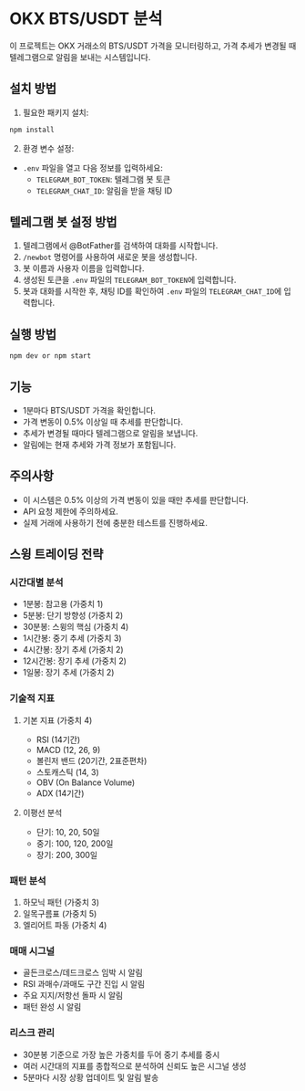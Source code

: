 # OKX BTS/USDT 분석

이 프로젝트는 OKX 거래소의 BTS/USDT 가격을 모니터링하고, 가격 추세가 변경될 때 텔레그램으로 알림을 보내는 시스템입니다.

## 설치 방법

1. 필요한 패키지 설치:
```bash
npm install
```

2. 환경 변수 설정:
- `.env` 파일을 열고 다음 정보를 입력하세요:
  - `TELEGRAM_BOT_TOKEN`: 텔레그램 봇 토큰
  - `TELEGRAM_CHAT_ID`: 알림을 받을 채팅 ID

## 텔레그램 봇 설정 방법

1. 텔레그램에서 @BotFather를 검색하여 대화를 시작합니다.
2. `/newbot` 명령어를 사용하여 새로운 봇을 생성합니다.
3. 봇 이름과 사용자 이름을 입력합니다.
4. 생성된 토큰을 `.env` 파일의 `TELEGRAM_BOT_TOKEN`에 입력합니다.
5. 봇과 대화를 시작한 후, 채팅 ID를 확인하여 `.env` 파일의 `TELEGRAM_CHAT_ID`에 입력합니다.

## 실행 방법

```bash
npm dev or npm start
```

## 기능

- 1분마다 BTS/USDT 가격을 확인합니다.
- 가격 변동이 0.5% 이상일 때 추세를 판단합니다.
- 추세가 변경될 때마다 텔레그램으로 알림을 보냅니다.
- 알림에는 현재 추세와 가격 정보가 포함됩니다.

## 주의사항

- 이 시스템은 0.5% 이상의 가격 변동이 있을 때만 추세를 판단합니다.
- API 요청 제한에 주의하세요.
- 실제 거래에 사용하기 전에 충분한 테스트를 진행하세요.

## 스윙 트레이딩 전략

### 시간대별 분석
- 1분봉: 참고용 (가중치 1)
- 5분봉: 단기 방향성 (가중치 2)
- 30분봉: 스윙의 핵심 (가중치 4)
- 1시간봉: 중기 추세 (가중치 3)
- 4시간봉: 장기 추세 (가중치 2)
- 12시간봉: 장기 추세 (가중치 2)
- 1일봉: 장기 추세 (가중치 2)

### 기술적 지표
1. 기본 지표 (가중치 4)
   - RSI (14기간)
   - MACD (12, 26, 9)
   - 볼린저 밴드 (20기간, 2표준편차)
   - 스토캐스틱 (14, 3)
   - OBV (On Balance Volume)
   - ADX (14기간)

2. 이평선 분석
   - 단기: 10, 20, 50일
   - 중기: 100, 120, 200일
   - 장기: 200, 300일

### 패턴 분석
1. 하모닉 패턴 (가중치 3)
2. 일목구름표 (가중치 5)
3. 엘리어트 파동 (가중치 4)

### 매매 시그널
- 골든크로스/데드크로스 임박 시 알림
- RSI 과매수/과매도 구간 진입 시 알림
- 주요 지지/저항선 돌파 시 알림
- 패턴 완성 시 알림

### 리스크 관리
- 30분봉 기준으로 가장 높은 가중치를 두어 중기 추세를 중시
- 여러 시간대의 지표를 종합적으로 분석하여 신뢰도 높은 시그널 생성
- 5분마다 시장 상황 업데이트 및 알림 발송 